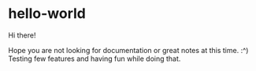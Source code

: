 # hello-world

Hi there!

Hope you are not looking for documentation or great notes at this time. :^)
Testing few features and having fun while doing that.


